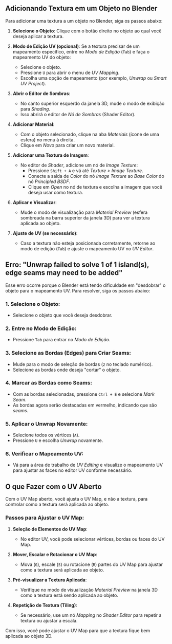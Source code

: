 ## Adicionando Textura em um Objeto no Blender

Para adicionar uma textura a um objeto no Blender, siga os passos abaixo:

1. **Selecione o Objeto**: Clique com o botão direito no objeto ao qual você deseja aplicar a textura.

2. **Modo de Edição UV (opcional)**: Se a textura precisar de um mapeamento específico, entre no *Modo de Edição* (`Tab`) e faça o mapeamento UV do objeto:
   - Selecione o objeto.
   - Pressione `U` para abrir o menu de *UV Mapping*.
   - Escolha uma opção de mapeamento (por exemplo, *Unwrap* ou *Smart UV Project*).

3. **Abrir o Editor de Sombras**:
   - No canto superior esquerdo da janela 3D, mude o modo de exibição para *Shading*.
   - Isso abrirá o editor de *Nó de Sombras* (Shader Editor).

4. **Adicionar Material**:
   - Com o objeto selecionado, clique na aba *Materiais* (ícone de uma esfera) no menu à direita.
   - Clique em *Novo* para criar um novo material.

5. **Adicionar uma Textura de Imagem**:
   - No editor de *Shader*, adicione um nó de *Image Texture*:
     - Pressione `Shift + A` e vá até *Texture > Image Texture*.
     - Conecte a saída de *Color* do nó *Image Texture* ao *Base Color* do nó *Principled BSDF*.
     - Clique em *Open* no nó de textura e escolha a imagem que você deseja usar como textura.

6. **Aplicar e Visualizar**:
   - Mude o modo de visualização para *Material Preview* (esfera sombreada na barra superior da janela 3D) para ver a textura aplicada ao objeto.

7. **Ajuste de UV (se necessário)**:
   - Caso a textura não esteja posicionada corretamente, retorne ao modo de edição (`Tab`) e ajuste o mapeamento UV no *UV Editor*.

## Erro: "Unwrap failed to solve 1 of 1 island(s), edge seams may need to be added"

Esse erro ocorre porque o Blender está tendo dificuldade em "desdobrar" o objeto para o mapeamento UV. Para resolver, siga os passos abaixo:

### 1. **Selecione o Objeto**:
   - Selecione o objeto que você deseja desdobrar.

### 2. **Entre no Modo de Edição**:
   - Pressione `Tab` para entrar no *Modo de Edição*.

### 3. **Selecione as Bordas (Edges) para Criar Seams**:
   - Mude para o modo de seleção de bordas (`2` no teclado numérico).
   - Selecione as bordas onde deseja "cortar" o objeto.

### 4. **Marcar as Bordas como Seams**:
   - Com as bordas selecionadas, pressione `Ctrl + E` e selecione *Mark Seam*.
   - As bordas agora serão destacadas em vermelho, indicando que são *seams*.

### 5. **Aplicar o Unwrap Novamente**:
   - Selecione todos os vértices (`A`).
   - Pressione `U` e escolha *Unwrap* novamente.

### 6. **Verificar o Mapeamento UV**:
   - Vá para a área de trabalho de *UV Editing* e visualize o mapeamento UV para ajustar as faces no editor UV conforme necessário.

## O que Fazer com o UV Aberto

Com o UV Map aberto, você ajusta o UV Map, e não a textura, para controlar como a textura será aplicada ao objeto.

### Passos para Ajustar o UV Map:

1. **Seleção de Elementos do UV Map**:
   - No editor UV, você pode selecionar vértices, bordas ou faces do UV Map.
   
2. **Mover, Escalar e Rotacionar o UV Map**:
   - Mova (`G`), escale (`S`) ou rotacione (`R`) partes do UV Map para ajustar como a textura será aplicada ao objeto.

3. **Pré-visualizar a Textura Aplicada**:
   - Verifique no modo de visualização *Material Preview* na janela 3D como a textura está sendo aplicada ao objeto.

4. **Repetição de Textura (Tiling)**:
   - Se necessário, use um nó *Mapping* no *Shader Editor* para repetir a textura ou ajustar a escala.

Com isso, você pode ajustar o UV Map para que a textura fique bem aplicada ao objeto 3D.

